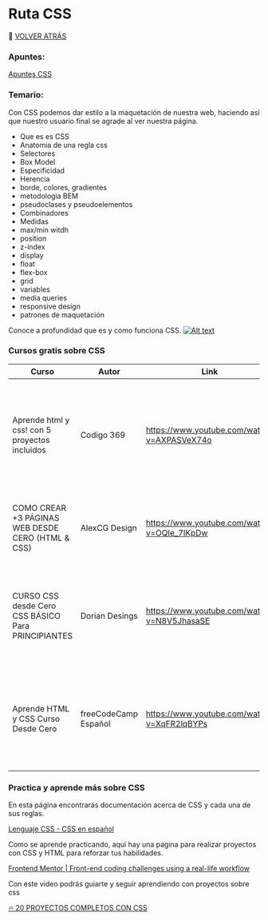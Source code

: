 # Ruta CSS

🚀 [VOLVER ATRÁS](https://github.com/guides4all/Ruta-FrontEnd)

### Apuntes:

[Apuntes CSS](https://www.notion.so/CSS-e227f6dfc5e94b24989792c498010889)

### Temario:

Con CSS podemos dar estilo a la maquetación de nuestra web, haciendo así que nuestro usuario final se agrade al ver nuestra página.
- Que es es CSS
- Anatomia de una regla css
- Selectores
- Box Model
- Especificidad
- Herencia
- borde, colores, gradientes
- metodologia BEM
- pseudoclases y pseudoelementos
- Combinadores
- Medidas
- max/min witdh
- position
- z-index
- display
- float
- flex-box
- grid
- variables
- media queries
- responsive design
- patrones de maquetación

Conoce a profundidad que es y como funciona CSS.
[![Alt text](https://img.youtube.com/vi/ll5aUVVn_qU/0.jpg)](https://www.youtube.com/watch?v=ll5aUVVn_qU)


### Cursos gratis sobre CSS

| Curso | Autor | Link | Descripción |
| --- | --- | --- | --- |
| Aprende html y css! con 5 proyectos incluidos | Codigo 369 | https://www.youtube.com/watch?v=AXPASVeX74o | Esta forma de aprender me gusta, no es tan teórica ni pero a medida que se hacen los proyectos vas aprendiendo. |
| COMO CREAR +3 PÁGINAS WEB DESDE CERO (HTML & CSS) | AlexCG Design | https://www.youtube.com/watch?v=OQIe_7lKpDw | Aprende con 3 proyectos HTML, CSS y hasta JS aplicado al web responsive. |
| CURSO CSS desde Cero  CSS BÁSICO Para PRINCIPIANTES | Dorian Desings | https://www.youtube.com/watch?v=N8V5JhasaSE | En este curso podrás profundizar en cada concepto de CSS. de manera teórica y practica. |
| Aprende HTML y CSS Curso Desde Cero | freeCodeCamp Español | https://www.youtube.com/watch?v=XqFR2lqBYPs | En este curso aprenderás los fundamentos de HTML y CSS paso a paso con ejemplos detallados. |


### Practica y aprende más sobre CSS

En esta página encontrarás documentación acerca de CSS  y cada una de sus reglas.

[Lenguaje CSS - CSS en español](https://lenguajecss.com/css/)

Como se aprende practicando, aquí hay una pagina para realizar proyectos con CSS y HTML para reforzar tus habilidades.

[Frontend Mentor | Front-end coding challenges using a real-life workflow](https://www.frontendmentor.io/)

Con este video podrás guiarte y seguir aprendiendo con proyectos sobre css

[🔥 20 PROYECTOS COMPLETOS CON CSS](https://www.youtube.com/watch?v=XZTt1NFDnDw)
